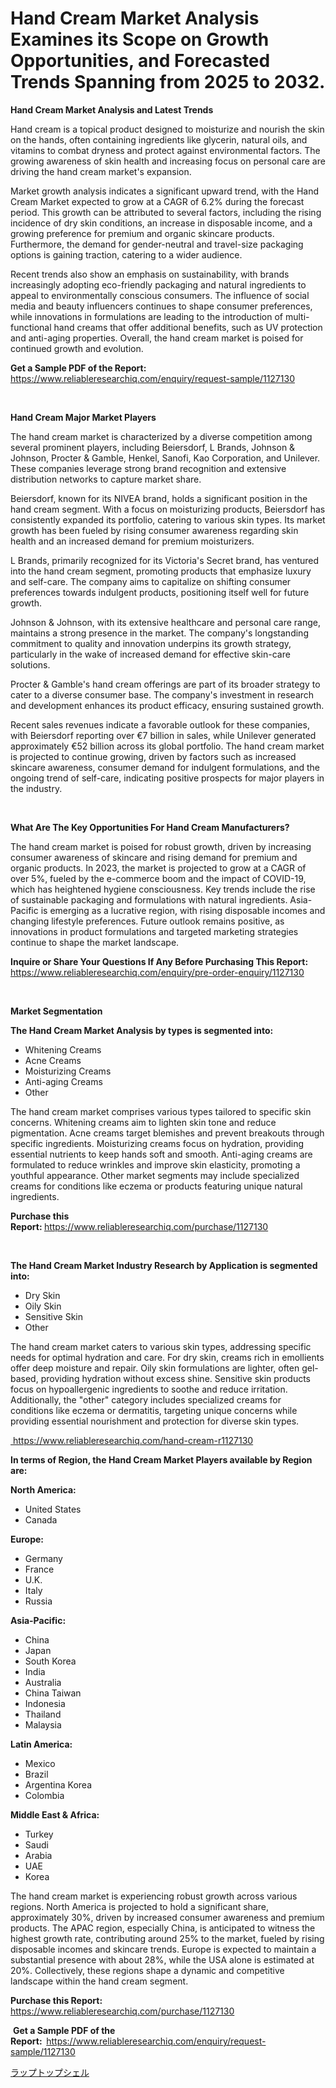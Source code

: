 <p><h1>Hand Cream Market Analysis Examines its Scope on Growth Opportunities, and Forecasted Trends Spanning from 2025 to 2032.</h1></p><p><strong>Hand Cream Market Analysis and Latest Trends</strong></p>
<p><p>Hand cream is a topical product designed to moisturize and nourish the skin on the hands, often containing ingredients like glycerin, natural oils, and vitamins to combat dryness and protect against environmental factors. The growing awareness of skin health and increasing focus on personal care are driving the hand cream market's expansion.</p><p>Market growth analysis indicates a significant upward trend, with the Hand Cream Market expected to grow at a CAGR of 6.2% during the forecast period. This growth can be attributed to several factors, including the rising incidence of dry skin conditions, an increase in disposable income, and a growing preference for premium and organic skincare products. Furthermore, the demand for gender-neutral and travel-size packaging options is gaining traction, catering to a wider audience.</p><p>Recent trends also show an emphasis on sustainability, with brands increasingly adopting eco-friendly packaging and natural ingredients to appeal to environmentally conscious consumers. The influence of social media and beauty influencers continues to shape consumer preferences, while innovations in formulations are leading to the introduction of multi-functional hand creams that offer additional benefits, such as UV protection and anti-aging properties. Overall, the hand cream market is poised for continued growth and evolution.</p></p>
<p><strong>Get a Sample PDF of the Report:&nbsp;</strong> <a href="https://www.reliableresearchiq.com/enquiry/request-sample/1127130?utm_campaign=1082&utm_medium=2&utm_source=Github&utm_content=ia&utm_term=07022025&utm_id=hand-cream">https://www.reliableresearchiq.com/enquiry/request-sample/1127130</a></p>
<p>&nbsp;</p>
<p><strong>Hand Cream Major Market Players</strong></p>
<p><p>The hand cream market is characterized by a diverse competition among several prominent players, including Beiersdorf, L Brands, Johnson & Johnson, Procter & Gamble, Henkel, Sanofi, Kao Corporation, and Unilever. These companies leverage strong brand recognition and extensive distribution networks to capture market share.</p><p>Beiersdorf, known for its NIVEA brand, holds a significant position in the hand cream segment. With a focus on moisturizing products, Beiersdorf has consistently expanded its portfolio, catering to various skin types. Its market growth has been fueled by rising consumer awareness regarding skin health and an increased demand for premium moisturizers.</p><p>L Brands, primarily recognized for its Victoria's Secret brand, has ventured into the hand cream segment, promoting products that emphasize luxury and self-care. The company aims to capitalize on shifting consumer preferences towards indulgent products, positioning itself well for future growth.</p><p>Johnson & Johnson, with its extensive healthcare and personal care range, maintains a strong presence in the market. The company's longstanding commitment to quality and innovation underpins its growth strategy, particularly in the wake of increased demand for effective skin-care solutions.</p><p>Procter & Gamble's hand cream offerings are part of its broader strategy to cater to a diverse consumer base. The company's investment in research and development enhances its product efficacy, ensuring sustained growth.</p><p>Recent sales revenues indicate a favorable outlook for these companies, with Beiersdorf reporting over €7 billion in sales, while Unilever generated approximately €52 billion across its global portfolio. The hand cream market is projected to continue growing, driven by factors such as increased skincare awareness, consumer demand for indulgent formulations, and the ongoing trend of self-care, indicating positive prospects for major players in the industry.</p></p>
<p>&nbsp;</p>
<p><strong>What Are The Key Opportunities For Hand Cream Manufacturers?</strong></p>
<p><p>The hand cream market is poised for robust growth, driven by increasing consumer awareness of skincare and rising demand for premium and organic products. In 2023, the market is projected to grow at a CAGR of over 5%, fueled by the e-commerce boom and the impact of COVID-19, which has heightened hygiene consciousness. Key trends include the rise of sustainable packaging and formulations with natural ingredients. Asia-Pacific is emerging as a lucrative region, with rising disposable incomes and changing lifestyle preferences. Future outlook remains positive, as innovations in product formulations and targeted marketing strategies continue to shape the market landscape.</p></p>
<p><strong>Inquire or Share Your Questions If Any Before Purchasing This Report:</strong> <a href="https://www.reliableresearchiq.com/enquiry/pre-order-enquiry/1127130?utm_campaign=1082&utm_medium=2&utm_source=Github&utm_content=ia&utm_term=07022025&utm_id=hand-cream">https://www.reliableresearchiq.com/enquiry/pre-order-enquiry/1127130</a></p>
<p>&nbsp;</p>
<p><strong>Market Segmentation</strong></p>
<p><strong>The Hand Cream Market Analysis by types is segmented into:</strong></p>
<p><ul><li>Whitening Creams</li><li>Acne Creams</li><li>Moisturizing Creams</li><li>Anti-aging Creams</li><li>Other</li></ul></p>
<p><p>The hand cream market comprises various types tailored to specific skin concerns. Whitening creams aim to lighten skin tone and reduce pigmentation. Acne creams target blemishes and prevent breakouts through specific ingredients. Moisturizing creams focus on hydration, providing essential nutrients to keep hands soft and smooth. Anti-aging creams are formulated to reduce wrinkles and improve skin elasticity, promoting a youthful appearance. Other market segments may include specialized creams for conditions like eczema or products featuring unique natural ingredients.</p></p>
<p><strong>Purchase this Report:&nbsp;</strong><a href="https://www.reliableresearchiq.com/purchase/1127130?utm_campaign=1082&utm_medium=2&utm_source=Github&utm_content=ia&utm_term=07022025&utm_id=hand-cream">https://www.reliableresearchiq.com/purchase/1127130</a></p>
<p>&nbsp;</p>
<p><strong>The Hand Cream Market Industry Research by Application is segmented into:</strong></p>
<p><ul><li>Dry Skin</li><li>Oily Skin</li><li>Sensitive Skin</li><li>Other</li></ul></p>
<p><p>The hand cream market caters to various skin types, addressing specific needs for optimal hydration and care. For dry skin, creams rich in emollients offer deep moisture and repair. Oily skin formulations are lighter, often gel-based, providing hydration without excess shine. Sensitive skin products focus on hypoallergenic ingredients to soothe and reduce irritation. Additionally, the "other" category includes specialized creams for conditions like eczema or dermatitis, targeting unique concerns while providing essential nourishment and protection for diverse skin types.</p></p>
<p><a href="https://www.reliableresearchiq.com/hand-cream-r1127130?utm_campaign=1082&utm_medium=2&utm_source=Github&utm_content=ia&utm_term=07022025&utm_id=hand-cream">&nbsp;https://www.reliableresearchiq.com/hand-cream-r1127130</a></p>
<p><strong>In terms of Region, the Hand Cream Market Players available by Region are:</strong></p>
<p>
    <p> <strong> North America: </strong>
        <ul>
            <li>United States</li>
            <li>Canada</li>
        </ul>
        </p> 
    <p> <strong> Europe: </strong>
        <ul>
            <li>Germany</li>
            <li>France</li>
            <li>U.K.</li>
            <li>Italy</li>
            <li>Russia</li>
        </ul>
        </p> 
    <p> <strong> Asia-Pacific: </strong>
        <ul>
            <li>China</li>
            <li>Japan</li>
            <li>South Korea</li>
            <li>India</li>
            <li>Australia</li>
            <li>China Taiwan</li>
            <li>Indonesia</li>
            <li>Thailand</li>
            <li>Malaysia</li>
        </ul>
        </p> 
    <p> <strong> Latin America: </strong>
        <ul>
            <li>Mexico</li>
            <li>Brazil</li>
            <li>Argentina Korea</li>
            <li>Colombia</li>
        </ul>
        </p> 
    <p> <strong> Middle East & Africa: </strong>
        <ul>
            <li>Turkey</li>
            <li>Saudi</li>
            <li>Arabia</li>
            <li>UAE</li>
            <li>Korea</li>
        </ul>
    </p>
    </p>
<p><p>The hand cream market is experiencing robust growth across various regions. North America is projected to hold a significant share, approximately 30%, driven by increased consumer awareness and premium products. The APAC region, especially China, is anticipated to witness the highest growth rate, contributing around 25% to the market, fueled by rising disposable incomes and skincare trends. Europe is expected to maintain a substantial presence with about 28%, while the USA alone is estimated at 20%. Collectively, these regions shape a dynamic and competitive landscape within the hand cream segment.</p></p>
<p><strong>Purchase this Report: </strong><a href="https://www.reliableresearchiq.com/purchase/1127130?utm_campaign=1082&utm_medium=2&utm_source=Github&utm_content=ia&utm_term=07022025&utm_id=hand-cream">https://www.reliableresearchiq.com/purchase/1127130</a></p>
<p>&nbsp;<strong>Get a Sample PDF of the Report:&nbsp;&nbsp;</strong><a href="https://www.reliableresearchiq.com/enquiry/request-sample/1127130?utm_campaign=1082&utm_medium=2&utm_source=Github&utm_content=ia&utm_term=07022025&utm_id=hand-cream">https://www.reliableresearchiq.com/enquiry/request-sample/1127130</a></p>
<p><strong></strong></p>
<p><p><a href="https://github.com/lababdou/Market-Research-Report-List-6/blob/main/351941135444.md?utm_campaign=1082&utm_medium=2&utm_source=Github&utm_content=ia&utm_term=07022025&utm_id=hand-cream">ラップトップシェル</a></p></p>